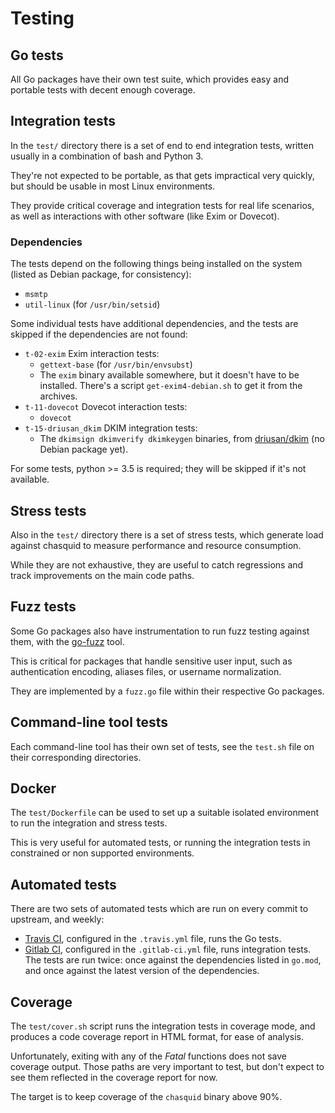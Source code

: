 
# Testing

## Go tests

All Go packages have their own test suite, which provides easy and portable
tests with decent enough coverage.


## Integration tests

In the `test/` directory there is a set of end to end integration tests,
written usually in a combination of bash and Python 3.

They're not expected to be portable, as that gets impractical very quickly,
but should be usable in most Linux environments.

They provide critical coverage and integration tests for real life scenarios,
as well as interactions with other software (like Exim or Dovecot).


### Dependencies

The tests depend on the following things being installed on the system (listed
as Debian package, for consistency):

 - `msmtp`
 - `util-linux` (for `/usr/bin/setsid`)

Some individual tests have additional dependencies, and the tests are skipped
if the dependencies are not found:

- `t-02-exim` Exim interaction tests:
    - `gettext-base` (for `/usr/bin/envsubst`)
    - The `exim` binary available somewhere, but it doesn't have to be
      installed.  There's a script `get-exim4-debian.sh` to get it from the
      archives.
- `t-11-dovecot` Dovecot interaction tests:
    - `dovecot`
- `t-15-driusan_dkim` DKIM integration tests:
    - The `dkimsign dkimverify dkimkeygen` binaries, from
      [driusan/dkim](https://github.com/driusan/dkim) (no Debian package yet).

For some tests, python >= 3.5 is required; they will be skipped if it's not
available.


## Stress tests

Also in the `test/` directory there is a set of stress tests, which generate
load against chasquid to measure performance and resource consumption.

While they are not exhaustive, they are useful to catch regressions and track
improvements on the main code paths.

## Fuzz tests

Some Go packages also have instrumentation to run fuzz testing against them,
with the [go-fuzz](https://github.com/dvyukov/go-fuzz) tool.

This is critical for packages that handle sensitive user input, such as
authentication encoding, aliases files, or username normalization.

They are implemented by a `fuzz.go` file within their respective Go packages.


## Command-line tool tests

Each command-line tool has their own set of tests, see the `test.sh` file on
their corresponding directories.


## Docker

The `test/Dockerfile` can be used to set up a suitable isolated environment to
run the integration and stress tests.

This is very useful for automated tests, or running the integration tests in
constrained or non supported environments.


## Automated tests

There are two sets of automated tests which are run on every commit to
upstream, and weekly:

* [Travis CI](https://travis-ci.org/albertito/chasquid), configured in the
  `.travis.yml` file, runs the Go tests.
* [Gitlab CI](https://gitlab.com/albertito/chasquid/commits/master),
  configured in the `.gitlab-ci.yml` file, runs integration tests. The tests
  are run twice: once against the dependencies listed in `go.mod`, and once
  against the latest version of the dependencies.


## Coverage

The `test/cover.sh` script runs the integration tests in coverage mode, and
produces a code coverage report in HTML format, for ease of analysis.

Unfortunately, exiting with any of the *Fatal* functions does not save
coverage output. Those paths are very important to test, but don't expect to
see them reflected in the coverage report for now.

The target is to keep coverage of the `chasquid` binary above 90%.
